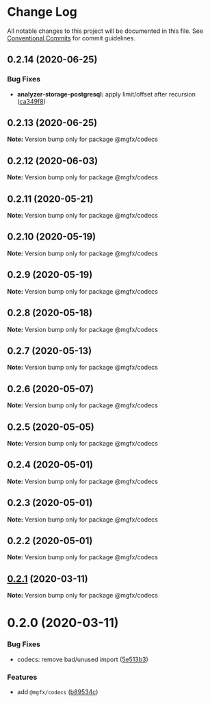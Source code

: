 # Change Log

All notable changes to this project will be documented in this file.
See [Conventional Commits](https://conventionalcommits.org) for commit guidelines.

## 0.2.14 (2020-06-25)


### Bug Fixes

* **analyzer-storage-postgresql:** apply limit/offset after recursion ([ca349f8](https://github.com/ai-labs-team/mgFx/commit/ca349f8))





## 0.2.13 (2020-06-25)

**Note:** Version bump only for package @mgfx/codecs





## 0.2.12 (2020-06-03)

**Note:** Version bump only for package @mgfx/codecs





## 0.2.11 (2020-05-21)

**Note:** Version bump only for package @mgfx/codecs





## 0.2.10 (2020-05-19)

**Note:** Version bump only for package @mgfx/codecs





## 0.2.9 (2020-05-19)

**Note:** Version bump only for package @mgfx/codecs





## 0.2.8 (2020-05-18)

**Note:** Version bump only for package @mgfx/codecs





## 0.2.7 (2020-05-13)

**Note:** Version bump only for package @mgfx/codecs





## 0.2.6 (2020-05-07)

**Note:** Version bump only for package @mgfx/codecs





## 0.2.5 (2020-05-05)

**Note:** Version bump only for package @mgfx/codecs





## 0.2.4 (2020-05-01)

**Note:** Version bump only for package @mgfx/codecs





## 0.2.3 (2020-05-01)

**Note:** Version bump only for package @mgfx/codecs





## 0.2.2 (2020-05-01)

**Note:** Version bump only for package @mgfx/codecs





## [0.2.1](https://github.com/ai-labs-team/mgFx/compare/@mgfx/codecs@0.2.0...@mgfx/codecs@0.2.1) (2020-03-11)

**Note:** Version bump only for package @mgfx/codecs





# 0.2.0 (2020-03-11)


### Bug Fixes

* codecs: remove bad/unused import ([5e513b3](https://github.com/ai-labs-team/mgFx/commit/5e513b3))


### Features

* add `@mgfx/codecs` ([b89534c](https://github.com/ai-labs-team/mgFx/commit/b89534c))
